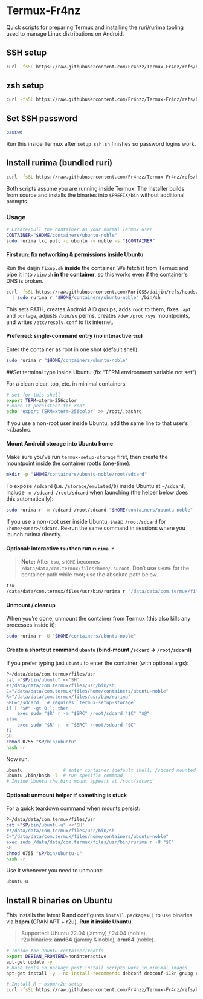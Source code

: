 # Termux-Fr4nz

Quick scripts for preparing Termux and installing the ruri/rurima tooling used to manage Linux distributions on Android.

## SSH setup

```bash
curl -fsSL https://raw.githubusercontent.com/Fr4nzz/Termux-Fr4nz/refs/heads/main/setup_ssh.sh | bash
```

## zsh setup

```bash
curl -fsSL https://raw.githubusercontent.com/Fr4nzz/Termux-Fr4nz/refs/heads/main/install_zsh.sh | bash
```

## Set SSH password

```bash
passwd
```

Run this inside Termux after `setup_ssh.sh` finishes so password logins work.

## Install rurima (bundled ruri)

```bash
curl -fsSL https://raw.githubusercontent.com/Fr4nzz/Termux-Fr4nz/refs/heads/main/install_rurima.sh | bash
```

Both scripts assume you are running inside Termux. The installer builds from source and installs the binaries into `$PREFIX/bin` without additional prompts.

### Usage

```bash
# Create/pull the container as your normal Termux user
CONTAINER="$HOME/containers/ubuntu-noble"
sudo rurima lxc pull -o ubuntu -v noble -s "$CONTAINER"
```

#### First run: fix networking & permissions inside Ubuntu

Run the daijin `fixup.sh` **inside** the container. We fetch it from Termux and pipe it into `/bin/sh` **in the container**, so this works even if the container's DNS is broken.

```bash
curl -fsSL https://raw.githubusercontent.com/RuriOSS/daijin/refs/heads/main/src/share/fixup.sh \
  | sudo rurima r "$HOME/containers/ubuntu-noble" /bin/sh
```

This sets PATH, creates Android AID groups, adds `root` to them, fixes `_apt` and `portage`, adjusts `/bin/su` perms, creates `/dev` `/proc` `/sys` mountpoints, and writes `/etc/resolv.conf` to fix internet.

#### Preferred: single-command entry (no interactive `tsu`)

Enter the container as root in one shot (default shell):

```bash
sudo rurima r "$HOME/containers/ubuntu-noble"
```

##Set terminal type inside Ubuntu (fix “TERM environment variable not set”)

For a clean clear, top, etc. in minimal containers:
```bash
# set for this shell
export TERM=xterm-256color
# make it persistent for root
echo 'export TERM=xterm-256color' >> /root/.bashrc
```

If you use a non-root user inside Ubuntu, add the same line to that user’s ~/.bashrc.

#### Mount Android storage into Ubuntu home

Make sure you’ve run `termux-setup-storage` first, then create the mountpoint inside the container rootfs (one-time):

```bash
mkdir -p "$HOME/containers/ubuntu-noble/root/sdcard"
```

To expose `/sdcard` (i.e. `/storage/emulated/0`) inside Ubuntu at `~/sdcard`, include `-m /sdcard /root/sdcard` when launching (the helper below does this automatically):

```bash
sudo rurima r -m /sdcard /root/sdcard "$HOME/containers/ubuntu-noble"
```

If you use a non-root user inside Ubuntu, swap `/root/sdcard` for `/home/<user>/sdcard`. Re-run the same command in sessions where you launch rurima directly.

#### Optional: interactive `tsu` then run `rurima r`

> **Note:** After `tsu`, `$HOME` becomes `/data/data/com.termux/files/home/.suroot`.
> Don’t use `$HOME` for the container path while root; use the absolute path below.

```bash
tsu
/data/data/com.termux/files/usr/bin/rurima r "/data/data/com.termux/files/home/containers/ubuntu-noble"
```

#### Unmount / cleanup

When you’re done, unmount the container from Termux (this also kills any processes inside it):

```bash
sudo rurima r -U "$HOME/containers/ubuntu-noble"
```

#### Create a shortcut command `ubuntu` (bind-mount `/sdcard` → `/root/sdcard`)

If you prefer typing just `ubuntu` to enter the container (with optional args):

```bash
P=/data/data/com.termux/files/usr
cat >"$P/bin/ubuntu" <<'SH'
#!/data/data/com.termux/files/usr/bin/sh
C="/data/data/com.termux/files/home/containers/ubuntu-noble"
R="/data/data/com.termux/files/usr/bin/rurima"
SRC='/sdcard'  # requires `termux-setup-storage`
if [ "$#" -gt 0 ]; then
    exec sudo "$R" r -m "$SRC" /root/sdcard "$C" "$@"
else
    exec sudo "$R" r -m "$SRC" /root/sdcard "$C"
fi
SH
chmod 0755 "$P/bin/ubuntu"
hash -r
```

Now run:

```bash
ubuntu               # enter container (default shell, /sdcard mounted at ~/sdcard)
ubuntu /bin/bash -l  # run specific command
# Inside Ubuntu the bind mount appears at /root/sdcard
```

#### Optional: unmount helper if something is stuck

For a quick teardown command when mounts persist:

```bash
P=/data/data/com.termux/files/usr
cat >"$P/bin/ubuntu-u" <<'SH'
#!/data/data/com.termux/files/usr/bin/sh
C="/data/data/com.termux/files/home/containers/ubuntu-noble"
exec sudo /data/data/com.termux/files/usr/bin/rurima r -U "$C"
SH
chmod 0755 "$P/bin/ubuntu-u"
hash -r
```

Use it whenever you need to unmount:

```bash
ubuntu-u
```

## Install R binaries on Ubuntu

This installs the latest R and configures `install.packages()` to use binaries via **bspm** (CRAN APT + r2u). **Run it inside Ubuntu**.

> Supported: Ubuntu 22.04 (jammy) / 24.04 (noble).  
> r2u binaries: **amd64** (jammy & noble), **arm64** (noble).

```bash
# Inside the Ubuntu container/rootfs
export DEBIAN_FRONTEND=noninteractive
apt-get update -y
# Base tools so package post-install scripts work in minimal images
apt-get install -y --no-install-recommends debconf debconf-i18n gnupg ca-certificates curl

# Install R + bspm/r2u setup
curl -fsSL https://raw.githubusercontent.com/Fr4nzz/Termux-Fr4nz/refs/heads/main/setup-r-binaries.sh | bash
```
